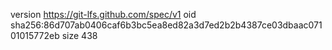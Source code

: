 version https://git-lfs.github.com/spec/v1
oid sha256:86d707ab0406caf6b3bc5ea8ed82a3d7ed2b2b4387ce03dbaac07101015772eb
size 438
